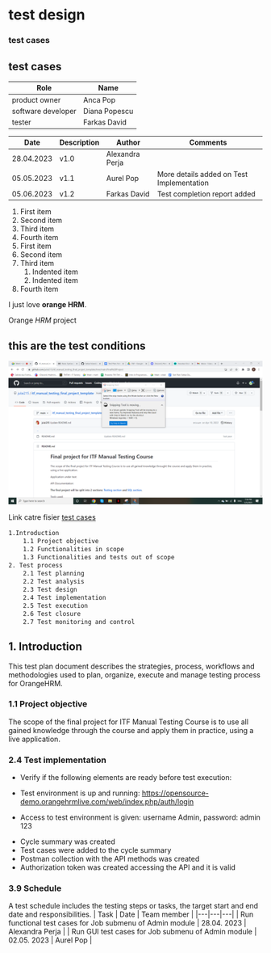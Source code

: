 # test design
### test cases
<h2>test cases</h2>

| Role  | Name  |
|---|---|
| product owner | Anca Pop |
| software developer | Diana Popescu |
| tester | Farkas David |

| Date | Description  | Author | Comments |
|---|---|---|---|
| 28.04.2023 | v1.0 | Alexandra Perja |  |
| 05.05.2023 | v1.1 | Aurel Pop | More details added on Test Implementation |
| 05.06.2023 | v1.2 | Farkas David | Test completion report added  |
1. First item
2. Second item
3. Third item
4. Fourth item
1. First item
2. Second item
3. Third item
    1. Indented item
    2. Indented item
4. Fourth item

I just love <strong>orange HRM</strong>.

Orange *HRM* project

## this are the test conditions
![Test condition](https://github.com/farkas1david/proiect-testare-manuala/blob/main/Screenshot%202023-05-05%20193909.png)

Link catre fisier [test cases ](https://github.com/farkas1david/proiect-testare-manuala/blob/main/plata_1152463.pdf)

    1.Introduction
        1.1 Project objective
        1.2 Functionalities in scope
        1.3 Functionalities and tests out of scope
    2. Test process
        2.1 Test planning
        2.2 Test analysis
        2.3 Test design
        2.4 Test implementation
        2.5 Test execution
        2.6 Test closure
        2.7 Test monitoring and control

## 1. Introduction
This test plan document describes the strategies, process, workflows and methodologies used to plan, organize, execute and manage testing process for OrangeHRM.
### 1.1 Project objective
The scope of the final project for ITF Manual Testing Course is to use all gained knowledge through the course and apply them in practice, using a live application. 
### 2.4 Test implementation
* Verify if the following elements are ready before test execution:
- Test environment is up and running: https://opensource-demo.orangehrmlive.com/web/index.php/auth/login 
+ Access to test environment is given: username Admin, password: admin 123
- Cycle summary was created 
- Test cases were added to the cycle summary 
- Postman collection with the API methods was created 
- Authorization token was created accessing the API and it is valid 

### 3.9 Schedule
A test schedule includes the testing steps or tasks, the target start and end date and responsibilities. 
| Task | Date  | Team member |
|---|---|---|
| Run functional test cases for Job submenu of Admin module | 28.04. 2023 | Alexandra Perja |
| Run GUI test cases for Job submenu of Admin module | 02.05. 2023  | Aurel Pop |

